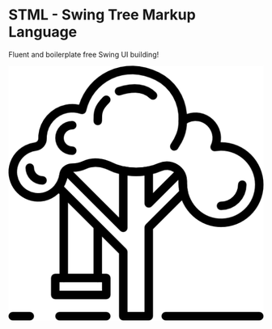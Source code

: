 
# STML - Swing Tree Markup Language #

Fluent and boilerplate free Swing UI building!

![<a href="https://www.flaticon.com/free-icons/swing" title="swing icons">Swing icons created by prettycons - Flaticon</a>](docs/img/swing.png)